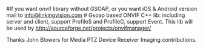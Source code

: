 #If you want onvif library without GSOAP, or you want iOS & Android version mail to info@linkingvision.com  #
Gsoap based ONVIF C++ lib: 
including server and client, support ProfileS and ProfileG, support Event.
This lib will be used by http://sourceforge.net/projects/onvifmanager/

Thanks John Blowers for Media PTZ Device Receiver Imaging contributions.

